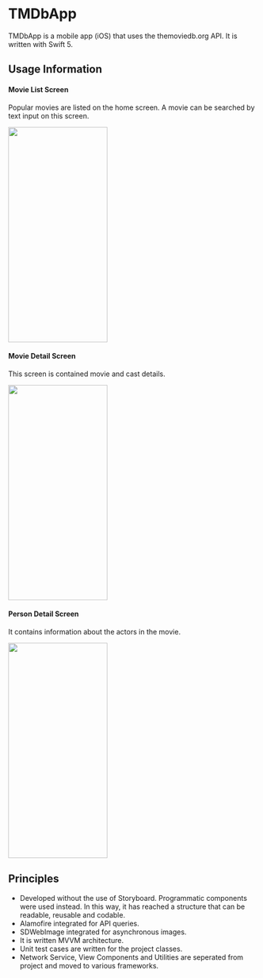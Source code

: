 # TMDbApp

TMDbApp is a mobile app (iOS) that uses the themoviedb.org API. It is written with Swift 5.

## Usage Information

#### Movie List Screen
Popular movies are listed on the home screen. A movie can be searched by text input on this screen.

<img src="https://i.ibb.co/7KgYb1q/first.jpg" width="200" height="433">

#### Movie Detail Screen
This screen is contained movie and cast details.

<img src="https://i.ibb.co/fqczFJn/second.jpg" width="200" height="433">

#### Person Detail Screen
It contains information about the actors in the movie.

<img src="https://i.ibb.co/HKqmX9W/simulator-screenshot-BBEBA651-843-E-4860-9554-B704-FD38-BBB3.png" width="200" height="433">

## Principles

- Developed without the use of Storyboard. Programmatic components were used instead. In this way, it has reached a structure that can be readable, reusable and codable.
- Alamofire integrated for API queries.
- SDWebImage integrated for asynchronous images.
- It is written MVVM architecture.
- Unit test cases are written for the project classes.
- Network Service, View Components and Utilities are seperated from project and moved to various frameworks.
